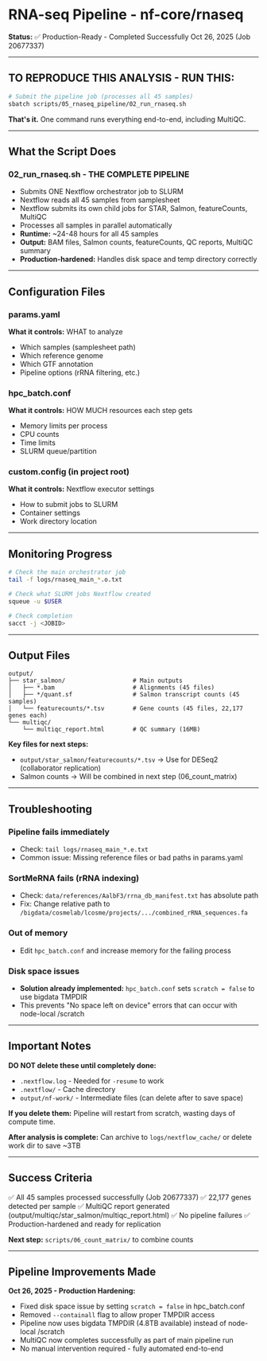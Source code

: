 # RNA-seq Pipeline - nf-core/rnaseq

**Status:** ✅ Production-Ready - Completed Successfully Oct 26, 2025 (Job 20677337)

---

## TO REPRODUCE THIS ANALYSIS - RUN THIS:

```bash
# Submit the pipeline job (processes all 45 samples)
sbatch scripts/05_rnaseq_pipeline/02_run_rnaseq.sh
```

**That's it.** One command runs everything end-to-end, including MultiQC.

---

## What the Script Does

### 02_run_rnaseq.sh - **THE COMPLETE PIPELINE**
- Submits ONE Nextflow orchestrator job to SLURM
- Nextflow reads all 45 samples from samplesheet
- Nextflow submits its own child jobs for STAR, Salmon, featureCounts, MultiQC
- Processes all samples in parallel automatically
- **Runtime:** ~24-48 hours for all 45 samples
- **Output:** BAM files, Salmon counts, featureCounts, QC reports, MultiQC summary
- **Production-hardened:** Handles disk space and temp directory correctly

---

## Configuration Files

### params.yaml
**What it controls:** WHAT to analyze
- Which samples (samplesheet path)
- Which reference genome
- Which GTF annotation
- Pipeline options (rRNA filtering, etc.)

### hpc_batch.conf
**What it controls:** HOW MUCH resources each step gets
- Memory limits per process
- CPU counts
- Time limits
- SLURM queue/partition

### custom.config (in project root)
**What it controls:** Nextflow executor settings
- How to submit jobs to SLURM
- Container settings
- Work directory location

---

## Monitoring Progress

```bash
# Check the main orchestrator job
tail -f logs/rnaseq_main_*.o.txt

# Check what SLURM jobs Nextflow created
squeue -u $USER

# Check completion
sacct -j <JOBID>
```

---

## Output Files

```
output/
├── star_salmon/                   # Main outputs
│   ├── *.bam                      # Alignments (45 files)
│   ├── */quant.sf                 # Salmon transcript counts (45 samples)
│   └── featurecounts/*.tsv        # Gene counts (45 files, 22,177 genes each)
└── multiqc/
    └── multiqc_report.html        # QC summary (16MB)
```

**Key files for next steps:**
- `output/star_salmon/featurecounts/*.tsv` → Use for DESeq2 (collaborator replication)
- Salmon counts → Will be combined in next step (06_count_matrix)

---

## Troubleshooting

### Pipeline fails immediately
- Check: `tail logs/rnaseq_main_*.e.txt`
- Common issue: Missing reference files or bad paths in params.yaml

### SortMeRNA fails (rRNA indexing)
- Check: `data/references/AalbF3/rrna_db_manifest.txt` has absolute path
- Fix: Change relative path to `/bigdata/cosmelab/lcosme/projects/.../combined_rRNA_sequences.fa`

### Out of memory
- Edit `hpc_batch.conf` and increase memory for the failing process

### Disk space issues
- **Solution already implemented:** `hpc_batch.conf` sets `scratch = false` to use bigdata TMPDIR
- This prevents "No space left on device" errors that can occur with node-local /scratch

---

## Important Notes

**DO NOT delete these until completely done:**
- `.nextflow.log` - Needed for `-resume` to work
- `.nextflow/` - Cache directory
- `output/nf-work/` - Intermediate files (can delete after to save space)

**If you delete them:** Pipeline will restart from scratch, wasting days of compute time.

**After analysis is complete:** Can archive to `logs/nextflow_cache/` or delete work dir to save ~3TB

---

## Success Criteria

✅ All 45 samples processed successfully (Job 20677337)
✅ 22,177 genes detected per sample
✅ MultiQC report generated (output/multiqc/star_salmon/multiqc_report.html)
✅ No pipeline failures
✅ Production-hardened and ready for replication

**Next step:** `scripts/06_count_matrix/` to combine counts

---

## Pipeline Improvements Made

**Oct 26, 2025 - Production Hardening:**
- Fixed disk space issue by setting `scratch = false` in hpc_batch.conf
- Removed `--containall` flag to allow proper TMPDIR access
- Pipeline now uses bigdata TMPDIR (4.8TB available) instead of node-local /scratch
- MultiQC now completes successfully as part of main pipeline run
- No manual intervention required - fully automated end-to-end
